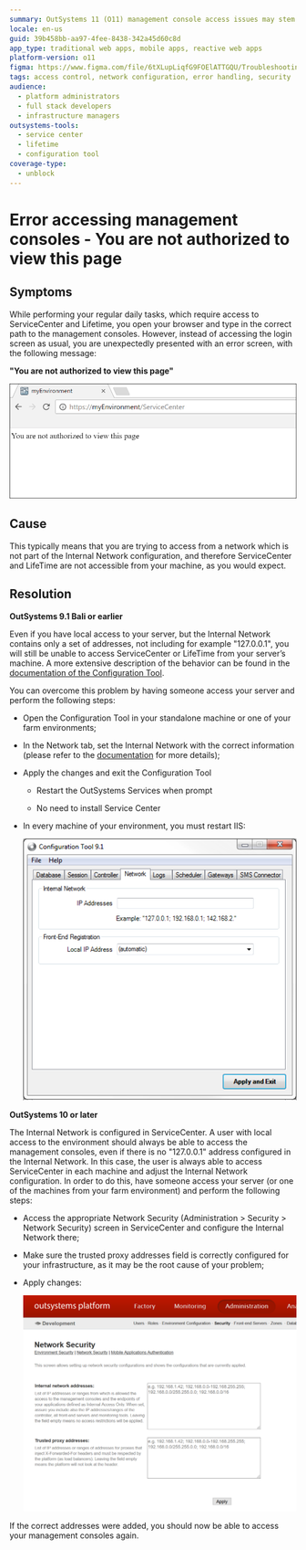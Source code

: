 ```yaml
---
summary: OutSystems 11 (O11) management console access issues may stem from improper Internal Network settings.
locale: en-us
guid: 39b458bb-aa97-4fee-8438-342a45d60c8d
app_type: traditional web apps, mobile apps, reactive web apps
platform-version: o11
figma: https://www.figma.com/file/6tXLupLiqfG9FOElATTGQU/Troubleshooting?node-id=3330:2690
tags: access control, network configuration, error handling, security
audience:
  - platform administrators
  - full stack developers
  - infrastructure managers
outsystems-tools:
  - service center
  - lifetime
  - configuration tool
coverage-type:
  - unblock
---
```


# Error accessing management consoles - You are not authorized to view this page

## Symptoms

While performing your regular daily tasks, which require access to ServiceCenter and Lifetime, you open your browser and type in the correct path to the management consoles. However, instead of accessing the login screen as usual, you are unexpectedly presented with an error screen, with the following message:

**"You are not authorized to view this page"**

![Browser window displaying an error message 'You are not authorized to view this page' when trying to access the OutSystems ServiceCenter.](images/mgmt-console-not-authorized_0.png "Unauthorized Access Error Message")

## Cause

This typically means that you are trying to access from a network which is not part of the Internal Network configuration, and therefore ServiceCenter and LifeTime are not accessible from your machine, as you would  expect.

## Resolution

**OutSystems 9.1 Bali or earlier**

Even if you have local access to your server, but the Internal Network contains only a set of addresses, not including for example "127.0.0.1", you will still be unable to access ServiceCenter or LifeTime from your server’s machine. A more extensive description of the behavior can be found in the [documentation of the Configuration Tool](http://www.outsystems.com/help/configurationtool/9.1/index.htm#t=Network_Tab.htm).

You can overcome this problem by having someone access your server and perform the following steps:

* Open the Configuration Tool in your standalone machine or one of your farm environments;

* In the Network tab, set the Internal Network with the correct information (please refer to the [documentation](http://www.outsystems.com/help/configurationtool/9.1/index.htm#t=Network_Tab.htm) for more details);

* Apply the changes and exit the Configuration Tool

    * Restart the OutSystems Services when prompt

    * No need to install Service Center

* In every machine of your environment, you must restart IIS:

    ![OutSystems Configuration Tool window showing the Network tab with options to set Internal Network IP addresses.](images/mgmt-console-not-authorized_1.png "OutSystems Configuration Tool")

**OutSystems 10 or later**

The Internal Network is configured in ServiceCenter. A user with local access to the environment should always be able to access the management consoles, even if there is no "127.0.0.1" address configured in the Internal Network. In this case, the user is always able to access ServiceCenter in each machine and adjust the Internal Network configuration. In order to do this, have someone access your server (or one of the machines from your farm environment) and perform the following steps:

* Access the appropriate Network Security (Administration > Security > Network Security) screen in ServiceCenter and configure the Internal Network there;

* Make sure the trusted proxy addresses field is correctly configured for your infrastructure, as it may be the root cause of your problem;

* Apply changes:

    ![OutSystems ServiceCenter Network Security screen with fields for Internal network addresses and Trusted proxy addresses.](images/mgmt-console-not-authorized_2.png "OutSystems ServiceCenter Network Security")

If the correct addresses were added, you should now be able to access your management consoles again.
